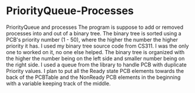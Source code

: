 # PriorityQueue-Processes
PriorityQueue and processes
The program is suppose to add or removed processes into and out of a binary tree. The binary tree is sorted using a PCB's priority number (1 - 50), where the higher the number the higher priority it has. I used my binary tree source code from CS311. I was the only one to worked on it, no one else helped. The binary tree is organized with the higher the number being on the left side and smaller number being on the right side. I used a queue from the library to handle PCB with duplicate Priority values. I plan to put all the Ready state PCB elements towards the back of the PCBTable and the NonReady PCB elements in the beginning with a variable keeping track of the middle.

